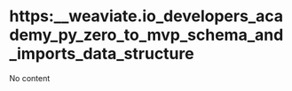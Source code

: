 # https:__weaviate.io_developers_academy_py_zero_to_mvp_schema_and_imports_data_structure
No content